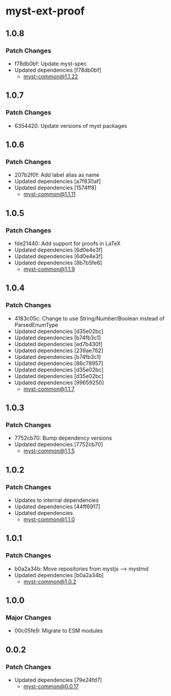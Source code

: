 # myst-ext-proof

## 1.0.8

### Patch Changes

- f78db0bf: Update myst-spec
- Updated dependencies [f78db0bf]
  - myst-common@1.1.22

## 1.0.7

### Patch Changes

- 6354420: Update versions of myst packages

## 1.0.6

### Patch Changes

- 207b2f0f: Add label alias as name
- Updated dependencies [a7f830af]
- Updated dependencies [1574ff8]
  - myst-common@1.1.11

## 1.0.5

### Patch Changes

- fde21440: Add support for proofs in LaTeX
- Updated dependencies [6d0e4e3f]
- Updated dependencies [6d0e4e3f]
- Updated dependencies [8b7b5fe6]
  - myst-common@1.1.9

## 1.0.4

### Patch Changes

- 4183c05c: Change to use String/Number/Boolean instead of ParsedEnumType
- Updated dependencies [d35e02bc]
- Updated dependencies [b74fb3c1]
- Updated dependencies [ed7b430f]
- Updated dependencies [239ae762]
- Updated dependencies [b74fb3c1]
- Updated dependencies [86c78957]
- Updated dependencies [d35e02bc]
- Updated dependencies [d35e02bc]
- Updated dependencies [99659250]
  - myst-common@1.1.7

## 1.0.3

### Patch Changes

- 7752cb70: Bump dependency versions
- Updated dependencies [7752cb70]
  - myst-common@1.1.5

## 1.0.2

### Patch Changes

- Updates to internal dependencies
- Updated dependencies [44ff6917]
- Updated dependencies
  - myst-common@1.1.0

## 1.0.1

### Patch Changes

- b0a2a34b: Move repositories from mystjs --> mystmd
- Updated dependencies [b0a2a34b]
  - myst-common@1.0.2

## 1.0.0

### Major Changes

- 00c05fe9: Migrate to ESM modules

## 0.0.2

### Patch Changes

- Updated dependencies [79e24fd7]
  - myst-common@0.0.17
